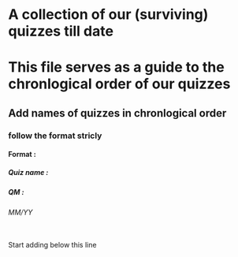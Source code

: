 # A collection of our (surviving) quizzes till date
# This file serves as a guide to the chronlogical order of our quizzes
## Add names of quizzes in chronlogical order
### follow the format stricly 
#### Format :
##### Quiz name :
##### QM :
###### MM/YY
</br> Start adding below this line </br>  
